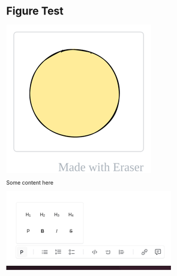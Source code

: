 # Figure Test
![RedCircle](/.eraser/Z7xAQrZfOeC0PwhKyfu4___xEhG0TD5YhSJQv60KschTbKNDjLW___---figure---9v71t613eTXkC2sNelYTlQ.svg "RedCircle")

Some content here



![Screenshot from 2023-02-11 15-28-56.png](/.eraser/Z7xAQrZfOeC0PwhKyfu4___xEhG0TD5YhSJQv60KschTbKNDjLW___WFWHLRfX2TwRrmy50gO0.png "Screenshot from 2023-02-11 15-28-56.png")



<!--- Eraser file: http://localhost:3001/workspace/Z7xAQrZfOeC0PwhKyfu4 --->